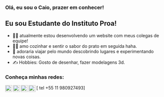 
### Olá, eu sou o Caio, prazer em conhecer!


## Eu sou Estudante do Instituto Proa!
- 👨‍💻 atualmente estou desenvolvendo um website com meus colegas de equipe!
- 👨‍🍳 amo cozinhar e sentir o sabor do prato em seguida haha.
- 🧳 adoraria viajar pelo mundo descobrindo lugares e experimentando novas coisas.
- ✍️ Hobbies: Gosto de desenhar, fazer modelagens 3d.

### Conheça minhas redes:


[<img align="left" alt="midias" width="22px" src="https://user-images.githubusercontent.com/80735245/124052214-64200600-d9f4-11eb-80c9-185b3f7a0054.png" />][github]
[<img align="left" alt="midias" width="22px" src="https://user-images.githubusercontent.com/80735245/124052191-536f9000-d9f4-11eb-81f2-77fdd0d97821.png" />][linkedin]
[<img align="left" alt="midias" width="22px" src="https://user-images.githubusercontent.com/80735245/124054212-f249bb80-d9f7-11eb-9c1c-81d4ce590eb4.png" />][instagram]
[<img align="left" alt="midias" width="22px" src="https://user-images.githubusercontent.com/80735245/124052888-a0079b00-d9f5-11eb-9c9f-a438904d3b3b.png" />][facebook]
[ tel +55 11 980927493]


<br />

###
[github]: https://github.com/CaioemanuelIF
[linkedin]: https://www.linkedin.com/in/caioemanuel/
[instagram]: https://www.instagram.com/caio_e.campos/
[facebook]: https://www.facebook.com/caioemanuel.464/

